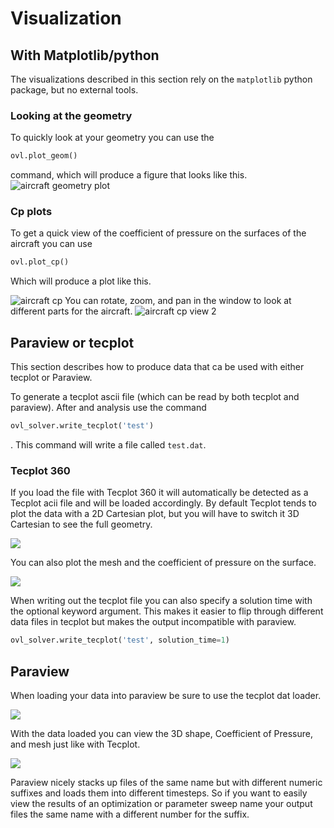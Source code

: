 # Visualization


## With Matplotlib/python
The visualizations described in this section rely on the `matplotlib` python package, but no external tools. 

### Looking at the geometry
To quickly look at your geometry you can use the
```python
ovl.plot_geom()
``` 
command, which will produce a figure that looks like this. 
![aircraft geometry plot](figures/aircraft_geom.png)


### Cp plots 
To get a quick view of the coefficient of pressure on the surfaces of the aircraft you can use 
```python
ovl.plot_cp()
```
Which will produce a plot like this. 

![aircraft cp](figures/aircraft_cp.png)
You can rotate, zoom, and pan in the window to look at different parts for the aircraft.
![aircraft cp view 2](figures/aircraft_cp_view2.png)

## Paraview or tecplot
This section describes how to produce data that ca be used with either tecplot or Paraview.

To generate a tecplot ascii file (which can be read by both tecplot and paraview). 
After and analysis use the command 
```python
ovl_solver.write_tecplot('test')
```
. This command will write a file called `test.dat`.

### Tecplot 360

If you load the file with Tecplot 360 it will automatically be detected as a Tecplot acii file and will be loaded accordingly. 
By default Tecplot tends to plot the data with a 2D Cartesian plot, but you will have to switch it 3D Cartesian to see the full geometry. 

![](figures/tecplot_geom.png)

You can also plot the mesh and the coefficient of pressure on the surface. 

![](figures/tecplot_cp.png)

When writing out the tecplot file you can also specify a solution time with the optional keyword argument. 
This makes it easier to flip through different data files in tecplot but makes the output incompatible with paraview.
```python 
ovl_solver.write_tecplot('test', solution_time=1)
```

## Paraview

When loading your data into paraview be sure to use the tecplot dat loader. 

![](figures/paraview_loader.png)

With the data loaded you can view the 3D shape, Coefficient of Pressure, and mesh just like with Tecplot. 

![](figures/paraview_cp.png)


Paraview nicely stacks up files of the same name but with different numeric suffixes and loads them into different timesteps. 
So if you want to easily view the results of an optimization or parameter sweep name your output files the same name with a different number for the suffix. 